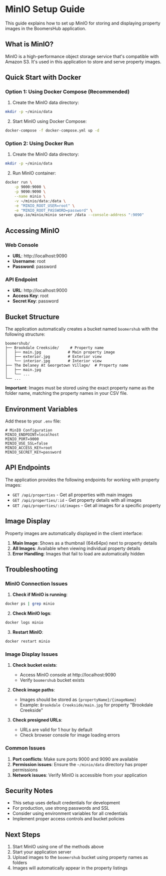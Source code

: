 # MinIO Setup Guide

This guide explains how to set up MinIO for storing and displaying property images in the BoomersHub application.

## What is MinIO?

MinIO is a high-performance object storage service that's compatible with Amazon S3. It's used in this application to store and serve property images.

## Quick Start with Docker

### Option 1: Using Docker Compose (Recommended)

1. Create the MinIO data directory:
```bash
mkdir -p ~/minio/data
```

2. Start MinIO using Docker Compose:
```bash
docker-compose -f docker-compose.yml up -d
```

### Option 2: Using Docker Run

1. Create the MinIO data directory:
```bash
mkdir -p ~/minio/data
```

2. Run MinIO container:
```bash
docker run \
    -p 9000:9000 \
    -p 9090:9090 \
    --name minio \
    -v ~/minio/data:/data \
    -e "MINIO_ROOT_USER=root" \
    -e "MINIO_ROOT_PASSWORD=password" \
    quay.io/minio/minio server /data --console-address ":9090"
```

## Accessing MinIO

### Web Console
- **URL**: http://localhost:9090
- **Username**: root
- **Password**: password

### API Endpoint
- **URL**: http://localhost:9000
- **Access Key**: root
- **Secret Key**: password

## Bucket Structure

The application automatically creates a bucket named `boomershub` with the following structure:

```
boomershub/
├── Brookdale Creekside/     # Property name
│   ├── main.jpg            # Main property image
│   ├── exterior.jpg        # Exterior view
│   └── interior.jpg        # Interior view
├── The Delaney At Georgetown Village/  # Property name
│   ├── main.jpg
│   └── ...
└── ...
```

**Important**: Images must be stored using the exact property name as the folder name, matching the property names in your CSV file.

## Environment Variables

Add these to your `.env` file:

```env
# MinIO Configuration
MINIO_ENDPOINT=localhost
MINIO_PORT=9000
MINIO_USE_SSL=false
MINIO_ACCESS_KEY=root
MINIO_SECRET_KEY=password
```

## API Endpoints

The application provides the following endpoints for working with property images:

- `GET /api/properties` - Get all properties with main images
- `GET /api/properties/:id` - Get property details with all images
- `GET /api/properties/:id/images` - Get all images for a specific property

## Image Display

Property images are automatically displayed in the client interface:

1. **Main Image**: Shows as a thumbnail (64x64px) next to property details
2. **All Images**: Available when viewing individual property details
3. **Error Handling**: Images that fail to load are automatically hidden

## Troubleshooting

### MinIO Connection Issues

1. **Check if MinIO is running**:
```bash
docker ps | grep minio
```

2. **Check MinIO logs**:
```bash
docker logs minio
```

3. **Restart MinIO**:
```bash
docker restart minio
```

### Image Display Issues

1. **Check bucket exists**:
   - Access MinIO console at http://localhost:9090
   - Verify `boomershub` bucket exists

2. **Check image paths**:
   - Images should be stored as `{propertyName}/{imageName}`
   - Example: `Brookdale Creekside/main.jpg` for property "Brookdale Creekside"

3. **Check presigned URLs**:
   - URLs are valid for 1 hour by default
   - Check browser console for image loading errors

### Common Issues

1. **Port conflicts**: Make sure ports 9000 and 9090 are available
2. **Permission issues**: Ensure the `~/minio/data` directory has proper permissions
3. **Network issues**: Verify MinIO is accessible from your application

## Security Notes

- This setup uses default credentials for development
- For production, use strong passwords and SSL
- Consider using environment variables for all credentials
- Implement proper access controls and bucket policies

## Next Steps

1. Start MinIO using one of the methods above
2. Start your application server
3. Upload images to the `boomershub` bucket using property names as folders
4. Images will automatically appear in the property listings 